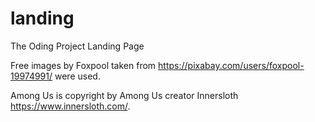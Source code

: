 # landing
The Oding Project Landing Page

Free images by Foxpool taken from https://pixabay.com/users/foxpool-19974991/ were used. 

Among Us is copyright by Among Us creator Innersloth https://www.innersloth.com/.
